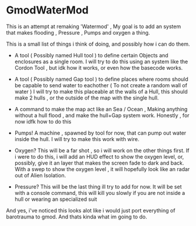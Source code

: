 # GmodWaterMod
This is an attempt at remaking 'Watermod'  , My goal is to add an system that makes flooding , Pressure , Pumps and oxygen a thing.

This is a small list of things i think of doing, and possibly how i can do them.

- A tool ( Possibly named Hull tool ) to define certain Objects and enclosures as a single room.
I will try to do this using an system like the Cordon Tool , but idk how it works, or even how the basecode works.

- A tool ( Possibly named Gap tool ) to define places where rooms should be capable to send water to eachother ( To not create a random wall of water ) 
I will try to make this placeable at the walls of a Hull, this should make 2 hulls , or the outside of the map with the single hull.

- A command to make the map act like an Sea / Ocean , Making anything without a hull flood , and make the hull+Gap system work.
Honestly , for now idfk how to do this

- Pumps!  A machine , spawned by tool for now, that can pump out water inside the hull. I will try to make this work with wire.

- Oxygen? This will be a far shot , so i will work on the other things first.
If i were to do this, i will add an HUD effect to show the oxygen level, or, possibly, give it an layer that makes the screen fade to dark and back. With a swep to show the oxygen level , it will hopefully look like an radar out of Alien Isolation.

- Pressure? This will be the last thing ill try to add for now. It will be set with a console command, this will kill you slowly if you
are not inside a hull or wearing an specialized suit

And yes, i've noticed this looks alot like i would just port everything of barotrauma to gmod. And thats kinda what im going to do.
